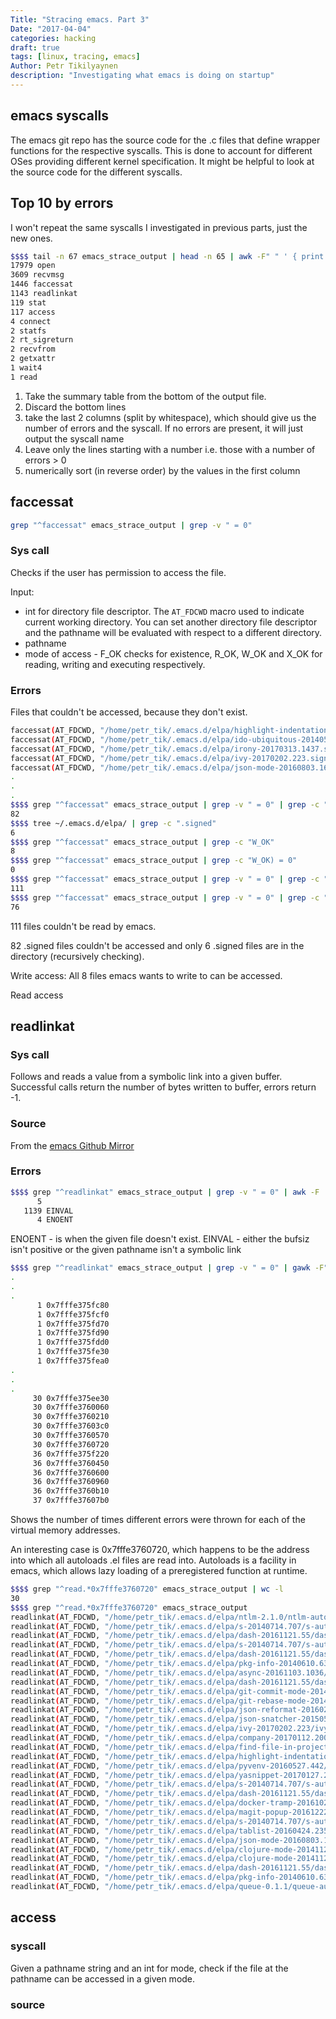 ```yaml
---
Title: "Stracing emacs. Part 3"
Date: "2017-04-04"
categories: hacking
draft: true
tags: [linux, tracing, emacs]
Author: Petr Tikilyaynen
description: "Investigating what emacs is doing on startup"
---
```


## emacs syscalls

The emacs git repo has the source code for the .c files that define wrapper functions for the respective syscalls. This is done to account for different OSes providing different kernel specification. It might be helpful to look at the source code for the different syscalls.

## Top 10 by errors

I won't repeat the same syscalls I investigated in previous parts, just the new ones. 

```bash
$$$$ tail -n 67 emacs_strace_output | head -n 65 | awk -F" " ' { print $5, $6 }' | grep ^[0-9] | sort -nrk1
17979 open
3609 recvmsg
1446 faccessat
1143 readlinkat
119 stat
117 access
4 connect
2 statfs
2 rt_sigreturn
2 recvfrom
2 getxattr
1 wait4
1 read
```

1. Take the summary table from the bottom of the output file. 
2. Discard the bottom lines 
3. take the last 2 columns (split by whitespace), which should give us the number of errors and the syscall. If no errors are present, it will just output the syscall name
4. Leave only the lines starting with a number i.e. those with a number of errors > 0
5. numerically sort (in reverse order) by the values in the first column 


## faccessat

```bash
grep "^faccessat" emacs_strace_output | grep -v " = 0"
```

### Sys call

Checks if the user has permission to access the file.

Input:
  * int for directory file descriptor. The `AT_FDCWD` macro used to indicate current working directory. You can set another directory file descriptor and the pathname will be evaluated with respect to a different directory.
  * pathname
  * mode of access - F_OK checks for existence, R_OK, W_OK and X_OK for reading, writing and executing respectively.


### Errors

Files that couldn't be accessed, because they don't exist. 

```bash
faccessat(AT_FDCWD, "/home/petr_tik/.emacs.d/elpa/highlight-indentation-20161012.209.signed", F_OK) = -1 ENOENT (No such file or directory)
faccessat(AT_FDCWD, "/home/petr_tik/.emacs.d/elpa/ido-ubiquitous-20140526.1306.signed", F_OK) = -1 ENOENT (No such file or directory)
faccessat(AT_FDCWD, "/home/petr_tik/.emacs.d/elpa/irony-20170313.1437.signed", F_OK) = -1 ENOENT (No such file or directory)
faccessat(AT_FDCWD, "/home/petr_tik/.emacs.d/elpa/ivy-20170202.223.signed", F_OK) = -1 ENOENT (No such file or directory)
faccessat(AT_FDCWD, "/home/petr_tik/.emacs.d/elpa/json-mode-20160803.1606.signed", F_OK) = -1 ENOENT (No such file or directory)
.
.
.
$$$$ grep "^faccessat" emacs_strace_output | grep -v " = 0" | grep -c ".signed"
82
$$$$ tree ~/.emacs.d/elpa/ | grep -c ".signed"
6
$$$$ grep "^faccessat" emacs_strace_output | grep -c "W_OK"
8
$$$$ grep "^faccessat" emacs_strace_output | grep -c "W_OK) = 0"
0
$$$$ grep "^faccessat" emacs_strace_output | grep -v " = 0" | grep -c "R_OK"
111
$$$$ grep "^faccessat" emacs_strace_output | grep -v " = 0" | grep -c "X_OK"
76
```


111 files couldn't be read by emacs. 

82 .signed files couldn't be accessed and only 6 .signed files are in the directory (recursively checking). 

Write access:
All 8 files emacs wants to write to can be accessed. 

Read access

## readlinkat

### Sys call

Follows and reads a value from a symbolic link into a given buffer. Successful calls return the number of bytes written to buffer, errors return -1.

### Source

From the [emacs Github Mirror](https://github.com/emacs-mirror/emacs/blob/master/lib/readlinkat.c)

### Errors

```bash
$$$$ grep "^readlinkat" emacs_strace_output | grep -v " = 0" | awk -F '-1 | \\(' '{ print $2}' | sort -n | uniq -c
      5 
   1139 EINVAL
      4 ENOENT
```

ENOENT - is when the given file doesn't exist. 
EINVAL - either the bufsiz isn't positive or the given pathname isn't a symbolic link

```bash
$$$$ grep "^readlinkat" emacs_strace_output | grep -v " = 0" | gawk -F", " ' { print $3 }' | sort | uniq -c | sort -nk1
.
.
.
      1 0x7fffe375fc80
      1 0x7fffe375fcf0
      1 0x7fffe375fd70
      1 0x7fffe375fd90
      1 0x7fffe375fdd0
      1 0x7fffe375fe30
      1 0x7fffe375fea0
.
.
.
     30 0x7fffe375ee30
     30 0x7fffe3760060
     30 0x7fffe3760210
     30 0x7fffe37603c0
     30 0x7fffe3760570
     30 0x7fffe3760720
     36 0x7fffe375f220
     36 0x7fffe3760450
     36 0x7fffe3760600
     36 0x7fffe3760960
     36 0x7fffe3760b10
     37 0x7fffe37607b0
```

Shows the number of times different errors were thrown for each of the virtual memory addresses. 

An interesting case is 0x7fffe3760720, which happens to be the address into which all autoloads .el files are read into. Autoloads is a facility in emacs, which allows lazy loading of a preregistered function at runtime. 

```bash
$$$$ grep "^read.*0x7fffe3760720" emacs_strace_output | wc -l
30
$$$$ grep "^read.*0x7fffe3760720" emacs_strace_output
readlinkat(AT_FDCWD, "/home/petr_tik/.emacs.d/elpa/ntlm-2.1.0/ntlm-autoloads.el", 0x7fffe3760720, 1024) = -1 EINVAL (Invalid argument)
readlinkat(AT_FDCWD, "/home/petr_tik/.emacs.d/elpa/s-20140714.707/s-autoloads.el", 0x7fffe3760720, 1024) = -1 EINVAL (Invalid argument)
readlinkat(AT_FDCWD, "/home/petr_tik/.emacs.d/elpa/dash-20161121.55/dash-autoloads.el", 0x7fffe3760720, 1024) = -1 EINVAL (Invalid argument)
readlinkat(AT_FDCWD, "/home/petr_tik/.emacs.d/elpa/s-20140714.707/s-autoloads.el", 0x7fffe3760720, 1024) = -1 EINVAL (Invalid argument)
readlinkat(AT_FDCWD, "/home/petr_tik/.emacs.d/elpa/dash-20161121.55/dash-autoloads.el", 0x7fffe3760720, 1024) = -1 EINVAL (Invalid argument)
readlinkat(AT_FDCWD, "/home/petr_tik/.emacs.d/elpa/pkg-info-20140610.630/pkg-info-autoloads.el", 0x7fffe3760720, 1024) = -1 EINVAL (Invalid argument)
readlinkat(AT_FDCWD, "/home/petr_tik/.emacs.d/elpa/async-20161103.1036/async-autoloads.el", 0x7fffe3760720, 1024) = -1 EINVAL (Invalid argument)
readlinkat(AT_FDCWD, "/home/petr_tik/.emacs.d/elpa/dash-20161121.55/dash-autoloads.el", 0x7fffe3760720, 1024) = -1 EINVAL (Invalid argument)
readlinkat(AT_FDCWD, "/home/petr_tik/.emacs.d/elpa/git-commit-mode-20140605.520/git-commit-mode-autoloads.el", 0x7fffe3760720, 1024) = -1 EINVAL (Invalid argument)
readlinkat(AT_FDCWD, "/home/petr_tik/.emacs.d/elpa/git-rebase-mode-20140605.520/git-rebase-mode-autoloads.el", 0x7fffe3760720, 1024) = -1 EINVAL (Invalid argument)
readlinkat(AT_FDCWD, "/home/petr_tik/.emacs.d/elpa/json-reformat-20160212.53/json-reformat-autoloads.el", 0x7fffe3760720, 1024) = -1 EINVAL (Invalid argument)
readlinkat(AT_FDCWD, "/home/petr_tik/.emacs.d/elpa/json-snatcher-20150511.2047/json-snatcher-autoloads.el", 0x7fffe3760720, 1024) = -1 EINVAL (Invalid argument)
readlinkat(AT_FDCWD, "/home/petr_tik/.emacs.d/elpa/ivy-20170202.223/ivy-autoloads.el", 0x7fffe3760720, 1024) = -1 EINVAL (Invalid argument)
readlinkat(AT_FDCWD, "/home/petr_tik/.emacs.d/elpa/company-20170112.2005/company-autoloads.el", 0x7fffe3760720, 1024) = -1 EINVAL (Invalid argument)
readlinkat(AT_FDCWD, "/home/petr_tik/.emacs.d/elpa/find-file-in-project-20161202.2205/find-file-in-project-autoloads.el", 0x7fffe3760720, 1024) = -1 EINVAL (Invalid argument)
readlinkat(AT_FDCWD, "/home/petr_tik/.emacs.d/elpa/highlight-indentation-20161012.209/highlight-indentation-autoloads.el", 0x7fffe3760720, 1024) = -1 EINVAL (Invalid argument)
readlinkat(AT_FDCWD, "/home/petr_tik/.emacs.d/elpa/pyvenv-20160527.442/pyvenv-autoloads.el", 0x7fffe3760720, 1024) = -1 EINVAL (Invalid argument)
readlinkat(AT_FDCWD, "/home/petr_tik/.emacs.d/elpa/yasnippet-20170127.2128/yasnippet-autoloads.el", 0x7fffe3760720, 1024) = -1 EINVAL (Invalid argument)
readlinkat(AT_FDCWD, "/home/petr_tik/.emacs.d/elpa/s-20140714.707/s-autoloads.el", 0x7fffe3760720, 1024) = -1 EINVAL (Invalid argument)
readlinkat(AT_FDCWD, "/home/petr_tik/.emacs.d/elpa/dash-20161121.55/dash-autoloads.el", 0x7fffe3760720, 1024) = -1 EINVAL (Invalid argument)
readlinkat(AT_FDCWD, "/home/petr_tik/.emacs.d/elpa/docker-tramp-20161020.2220/docker-tramp-autoloads.el", 0x7fffe3760720, 1024) = -1 EINVAL (Invalid argument)
readlinkat(AT_FDCWD, "/home/petr_tik/.emacs.d/elpa/magit-popup-20161222.428/magit-popup-autoloads.el", 0x7fffe3760720, 1024) = -1 EINVAL (Invalid argument)
readlinkat(AT_FDCWD, "/home/petr_tik/.emacs.d/elpa/s-20140714.707/s-autoloads.el", 0x7fffe3760720, 1024) = -1 EINVAL (Invalid argument)
readlinkat(AT_FDCWD, "/home/petr_tik/.emacs.d/elpa/tablist-20160424.235/tablist-autoloads.el", 0x7fffe3760720, 1024) = -1 EINVAL (Invalid argument)
readlinkat(AT_FDCWD, "/home/petr_tik/.emacs.d/elpa/json-mode-20160803.1606/json-mode-autoloads.el", 0x7fffe3760720, 1024) = -1 EINVAL (Invalid argument)
readlinkat(AT_FDCWD, "/home/petr_tik/.emacs.d/elpa/clojure-mode-20141120.1410/clojure-mode-autoloads.el", 0x7fffe3760720, 1024) = -1 EINVAL (Invalid argument)
readlinkat(AT_FDCWD, "/home/petr_tik/.emacs.d/elpa/clojure-mode-20141120.1410/clojure-mode-autoloads.el", 0x7fffe3760720, 1024) = -1 EINVAL (Invalid argument)
readlinkat(AT_FDCWD, "/home/petr_tik/.emacs.d/elpa/dash-20161121.55/dash-autoloads.el", 0x7fffe3760720, 1024) = -1 EINVAL (Invalid argument)
readlinkat(AT_FDCWD, "/home/petr_tik/.emacs.d/elpa/pkg-info-20140610.630/pkg-info-autoloads.el", 0x7fffe3760720, 1024) = -1 EINVAL (Invalid argument)
readlinkat(AT_FDCWD, "/home/petr_tik/.emacs.d/elpa/queue-0.1.1/queue-autoloads.el", 0x7fffe3760720, 1024) = -1 EINVAL (Invalid argument)
```


## access

### syscall

Given a pathname string and an int for mode, check if the file at the pathname can be accessed in a given mode.

### source
